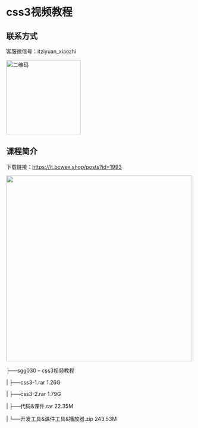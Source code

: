 # css3视频教程

## 联系方式

客服微信号：itziyuan_xiaozhi

<img src="https://ziyuanyun.oss-cn-guangzhou.aliyuncs.com/common/20240614073449/666b82192834a.jpg" width="200" height="200" alt="二维码">

## 课程简介

下载链接：https://it.bcwex.shop/posts?id=1993

<img src="https://ziyuanyun.oss-cn-guangzhou.aliyuncs.com/yun/20240515183622/66449026caa2a.jpg" width="500" alt="">

  ├──sgg030 &#8211; css3视频教程

 | ├──css3-1.rar 1.26G

 | ├──css3-2.rar 1.79G

 | ├──代码&amp;课件.rar 22.35M

 | └──开发工具&amp;课件工具&amp;播放器.zip 243.53M

  